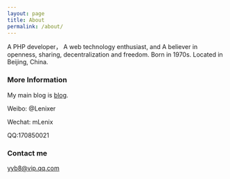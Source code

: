 ```yaml
---
layout: page
title: About
permalink: /about/
---
```


A PHP developer， A web technology enthusiast, and A believer in openness, sharing, decentralization and freedom.
Born in 1970s. Located in Beijing, China.


### More Information

My main blog is [blog](http://blog.p2hp.com).

Weibo: @Lenixer

Wechat:  mLenix

QQ:170850021


### Contact me

[yyb8@vip.qq.com](mailto:yyb8@vip.qq.com)


